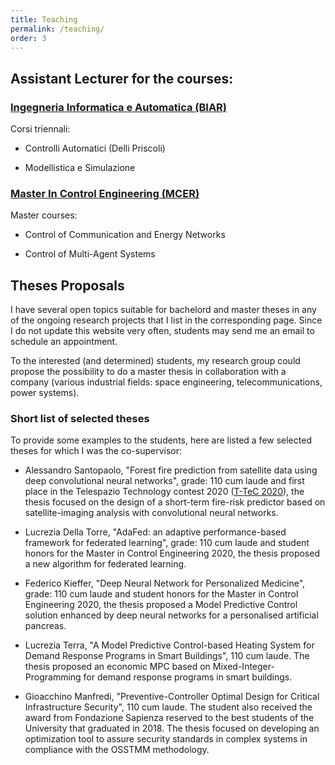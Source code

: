 ```yaml
---
title: Teaching
permalink: /teaching/
order: 3
---
```


## Assistant Lecturer for the courses:

### [Ingegneria Informatica e Automatica (BIAR)](https://corsidilaurea.uniroma1.it/it/corso/2018/29931/home)
Corsi triennali:
* Controlli Automatici (Delli Priscoli)

* Modellistica e Simulazione

### [Master In Control Engineering (MCER)](http://www.diag.uniroma1.it/automatica/?p=home&l=en)
Master courses:
* Control of Communication and Energy Networks

* Control of Multi-Agent Systems

## Theses Proposals

I have several open topics suitable for bachelord and master theses in any of the ongoing research projects that I list in the corresponding page. Since I do not update this website very often, students may send me an email to schedule an appointment.

To the interested (and determined) students, my research group could propose the possibility to do a master thesis in collaboration with a company (various industrial fields: space engineering, telecommunications, power systems).

### Short list of selected theses
To provide some examples to the students, here are listed a few selected theses for which I was the co-supervisor:

* Alessandro Santopaolo, "Forest fire prediction from satellite data using deep convolutional neural networks", grade: 110 cum laude and first place in the Telespazio Technology contest 2020 ([T-TeC 2020](https://www.telespazio.com/it/innovation/open-innovation/ttec-2020)), the thesis focused on the design of a short-term fire-risk predictor based on satellite-imaging analysis with convolutional neural networks.

* Lucrezia Della Torre, "AdaFed:  an adaptive performance-based framework for federated learning", grade: 110 cum laude and student honors for the Master in Control Engineering 2020, the thesis proposed a new algorithm for federated learning.

* Federico Kieffer, "Deep Neural Network for Personalized Medicine", grade: 110 cum laude and student honors for the Master in Control Engineering 2020, the thesis proposed a Model Predictive Control solution enhanced by deep neural networks for a personalised artificial pancreas.

* Lucrezia Terra, "A Model Predictive Control-based Heating System for Demand Response Programs in Smart Buildings", 110 cum laude. The thesis proposed an economic MPC based on Mixed-Integer-Programming for demand response programs in smart buildings.

* Gioacchino Manfredi, "Preventive-Controller Optimal Design for Critical Infrastructure Security", 110 cum laude. The student also received the award from Fondazione Sapienza reserved to the best students of the University that graduated in 2018. The thesis focused on developing an optimization tool to assure security standards in complex systems in compliance with the OSSTMM methodology.





